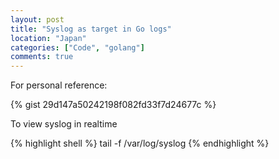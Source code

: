 ```yaml
---
layout: post
title: "Syslog as target in Go logs"
location: "Japan"
categories: ["Code", "golang"]
comments: true
---
```


For personal reference:

{% gist 29d147a50242198f082fd33f7d24677c %}

To view syslog in realtime

{% highlight shell %}
tail -f /var/log/syslog
{% endhighlight %}
